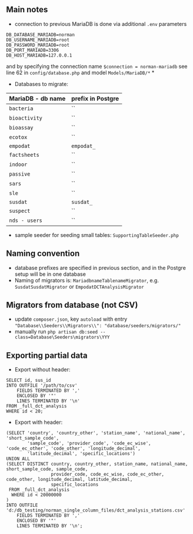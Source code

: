 ## Main notes
* connection to previous MariaDB is done via additional `.env` parameters
```
DB_DATABASE_MARIADB=norman
DB_USERNAME_MARIADB=root
DB_PASSWORD_MARIADB=root
DB_PORT_MARIADB=3306
DB_HOST_MARIADB=127.0.0.1
```
and by specifying the connection name `$connection = norman-mariadb` see line 62 in `config/database.php` and model `Models/MariaDB/*`
* 
* Databases to migrate:

| MariaDB - db name | prefix in Postgre |
| ----------------- | ----------------- |
| `bacteria   `     | ``                |
| `bioactivity`     | ``                |
| `bioassay   `     | ``                |
| `ecotox     `     | ``                |
| `empodat    `     | `empodat_`        |
| `factsheets `     | ``                |
| `indoor     `     | ``                |
| `passive    `     | ``                |
| `sars       `     | ``                |
| `sle        `     | ``                |
| `susdat     `     | `susdat_`         |
| `suspect    `     | ``                |
| `nds - users`     | ``                |

* sample seeder for seeding small tables: `SupportingTableSeeder.php`

## Naming convention
* database prefixes are specified in previous section, and in the Postgre setup will be in one database
* Naming of migrators is: `MariadbnameTablenameMigrator`, e.g. `SusdatSusdatMigrator` or `EmpodatDCTAnalysisMigrator`

## Migrators from database (not CSV)
* update `composer.json`, key `autoload` with entry `"Database\\Seeders\\Migrators\\": "database/seeders/migrators/"`
* manually run `php artisan db:seed --class=Database\Seeders\migrators\YYY`


## Exporting partial data
* Export without header:
```
SELECT id, sus_id
INTO OUTFILE '/path/to/csv'
    FIELDS TERMINATED BY ','
    ENCLOSED BY '"'
    LINES TERMINATED BY '\n'
FROM _full_dct_analysis
WHERE id < 20;
```
* Export with header:
```
(SELECT 'country', 'country_other', 'station_name', 'national_name', 'short_sample_code',
        'sample_code', 'provider_code', 'code_ec_wise', 'code_ec_other', 'code_other', 'longitude_decimal',
        'latitude_decimal', 'specific_locations')
UNION ALL
(SELECT DISTINCT country, country_other, station_name, national_name, short_sample_code, sample_code,
                 provider_code, code_ec_wise, code_ec_other, code_other, longitude_decimal, latitude_decimal,
                 specific_locations
 FROM _full_dct_analysis
  WHERE id < 20000000
)
INTO OUTFILE 'd:/db_testing/norman_single_column_files/dct_analysis_stations.csv'
    FIELDS TERMINATED BY ','
    ENCLOSED BY '"'
    LINES TERMINATED BY '\n';
```